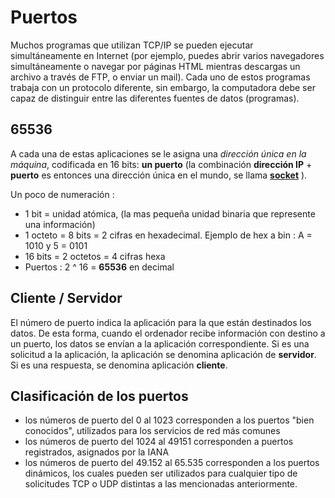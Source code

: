 # Puertos

Muchos programas que utilizan TCP/IP se pueden ejecutar simultáneamente en Internet (por ejemplo, puedes abrir varios navegadores simultáneamente o navegar por páginas HTML mientras descargas un archivo a través de FTP, o enviar un mail). Cada uno de estos programas trabaja con un protocolo diferente, sin embargo, la computadora debe ser capaz de distinguir entre las diferentes fuentes de datos (programas).

## 65536
A cada una de estas aplicaciones se le asigna una *dirección única en la máquina*, codificada en 16 bits: **un puerto** (la combinación **dirección IP** + **puerto** es entonces una dirección única en el mundo, se llama [**socket**](https://es.wikipedia.org/wiki/Socket_de_Internet) ).

Un poco de numeración :

* 1 bit = unidad atómica, (la mas pequeña unidad binaria que represente una información)
* 1 octeto = 8 bits = 2 cifras en hexadecimal. Ejemplo de hex a bin : A = 1010 y 5 = 0101
* 16 bits = 2 octetos = 4 cifras hexa
* Puertos : 2 ^ 16 = **65536** en decimal

## Cliente / Servidor

El número de puerto indica la aplicación para la que están destinados los datos. De esta forma, cuando el ordenador recibe información con destino a un puerto, los datos se envían a la aplicación correspondiente. Si es una solicitud a la aplicación, la aplicación se denomina aplicación de **servidor**. Si es una respuesta, se denomina aplicación **cliente**.

## Clasificación de los puertos

* los números de puerto del 0 al 1023 corresponden a los puertos "bien conocidos", utilizados para los servicios de red más comunes
* los números de puerto del 1024 al 49151 corresponden a puertos registrados, asignados por la IANA
* los números de puerto del 49.152 al 65.535 corresponden a los puertos dinámicos, los cuales pueden ser utilizados para cualquier tipo de solicitudes TCP o UDP distintas a las mencionadas anteriormente.
